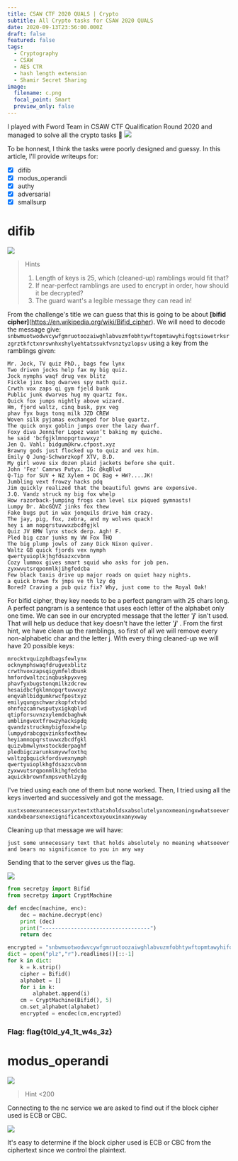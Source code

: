 ```yaml
---
title: CSAW CTF 2020 QUALS | Crypto
subtitle: All Crypto tasks for CSAW 2020 QUALS
date: 2020-09-13T23:56:00.000Z
draft: false
featured: false
tags:
  - Cryptography
  - CSAW
  - AES CTR
  - hash length extension
  - Shamir Secret Sharing
image:
  filename: c.png
  focal_point: Smart
  preview_only: false
---
```


I played with Fword Team in CSAW CTF Qualification Round 2020 and managed to solve all the crypto tasks :partying_face:
![](c.png)

To be honnest, I think the tasks were poorly designed and guessy. In this article, I'll provide writeups for:

  - [x] difib
  - [x] modus_operandi
  - [x] authy
  - [x] adversarial
  - [x] smallsurp

# difib
![](difib.png)

> Hints 
>  1. Length of keys is 25, which (cleaned-up) ramblings would fit that?
>  2. If near-perfect ramblings are used to encrypt in order, how should it be decrypted?
>  3. The guard want's a legible message they can read in!
  
From the challenge's title we can guess that this is going to be about **[bifid cipher]**(https://en.wikipedia.org/wiki/Bifid_cipher). We will need to decode the message give: `snbwmuotwodwvcywfgmruotoozaiwghlabvuzmfobhtywftopmtawyhifqgtsiowetrksrzgrztkfctxnrswnhxshylyehtatssukfvsnztyzlopsv` using a key from the ramblings given:
```
Mr. Jock, TV quiz PhD., bags few lynx
Two driven jocks help fax my big quiz.
Jock nymphs waqf drug vex blitz
Fickle jinx bog dwarves spy math quiz.
Crwth vox zaps qi gym fjeld bunk
Public junk dwarves hug my quartz fox.
Quick fox jumps nightly above wizard.
Hm, fjord waltz, cinq busk, pyx veg
phav fyx bugs tonq milk JZD CREW
Woven silk pyjamas exchanged for blue quartz.
The quick onyx goblin jumps over the lazy dwarf.
Foxy diva Jennifer Lopez wasn’t baking my quiche.
he said 'bcfgjklmnopqrtuvwxyz'
Jen Q. Vahl: bidgum@krw.cfpost.xyz
Brawny gods just flocked up to quiz and vex him.
Emily Q Jung-Schwarzkopf XTV, B.D.
My girl wove six dozen plaid jackets before she quit.
John 'Fez' Camrws Putyx. IG: @kqBlvd
Q-Tip for SUV + NZ Xylem + DC Bag + HW?....JK!
Jumbling vext frowzy hacks pdq
Jim quickly realized that the beautiful gowns are expensive.
J.Q. Vandz struck my big fox whelp
How razorback-jumping frogs can level six piqued gymnasts!
Lumpy Dr. AbcGQVZ jinks fox thew
Fake bugs put in wax jonquils drive him crazy.
The jay, pig, fox, zebra, and my wolves quack!
hey i am nopqrstuvwxzbcdfgjkl
Quiz JV BMW lynx stock derp. Agh! F.
Pled big czar junks my VW Fox THQ
The big plump jowls of zany Dick Nixon quiver.
Waltz GB quick fjords vex nymph
qwertyuioplkjhgfdsazxcvbnm
Cozy lummox gives smart squid who asks for job pen.
zyxwvutsrqponmlkjihgfedcba
Few black taxis drive up major roads on quiet hazy nights.
a quick brown fx jmps ve th lzy dg
Bored? Craving a pub quiz fix? Why, just come to the Royal Oak!
```
For bifid cipher, they key needs to be a perfect pangram with 25 chars long. A perfect pangram is a sentence that uses each letter of the alphabet only one time. 
We can see in our encrypted message that the letter '***j***'  isn't used. That will help us deduce that key doesn't have the letter '***j***' . From the first hint, we have clean up the ramblings, so first of all we will remove every non-alphabetic char and the letter j. With every thing cleaned-up we will have 20 possible keys: 
```
mrocktvquizphdbagsfewlynx
ocknymphswaqfdrugvexblitz
crwthvoxzapsqigymfeldbunk
hmfordwaltzcinqbuskpyxveg
phavfyxbugstonqmilkzdcrew
hesaidbcfgklmnopqrtuvwxyz
enqvahlbidgumkrwcfpostxyz
emilyqungschwarzkopfxtvbd
ohnfezcamrwsputyxigkqblvd
qtipforsuvnzxylemdcbaghwk
umblingvextfrowzyhackspdq
qvandzstruckmybigfoxwhelp
lumpydrabcgqvzinksfoxthew
heyiamnopqrstuvwxzbcdfgkl
quizvbmwlynxstockderpaghf
pledbigczarunksmyvwfoxthq
waltzgbquickfordsvexnymph
qwertyuioplkhgfdsazxcvbnm
zyxwvutsrqponmlkihgfedcba
aquickbrownfxmpsvethlzydg
```
I've tried using each one of them but none worked. Then, I tried using all the keys inverted and successively and got the message.

`xustxsomexunnecessaryxtextxthatxholdsxabsolutelyxnoxmeaningxwhatsoeverxandxbearsxnoxsignificancextoxyouxinxanyxway`

Cleaning up that message we will have: 

`just some unnecessary text that holds absolutely no meaning whatsoever and bears no significance to you in any way`

Sending that to the server gives us the flag.

![](bifid-0.png)

```python
from secretpy import Bifid
from secretpy import CryptMachine

def encdec(machine, enc):
    dec = machine.decrypt(enc)
    print (dec)
    print("----------------------------------")
    return dec

encrypted = "snbwmuotwodwvcywfgmruotoozaiwghlabvuzmfobhtywftopmtawyhifqgtsiowetrksrzgrztkfctxnrswnhxshylyehtatssukfvsnztyzlopsv"
dict = open("plz","r").readlines()[::-1]
for k in dict:
	k = k.strip()
	cipher = Bifid()
	alphabet = []
	for i in k:		
		alphabet.append(i)
	cm = CryptMachine(Bifid(), 5)
	cm.set_alphabet(alphabet)
	encrypted = encdec(cm,encrypted)
```

### Flag: flag{t0ld_y4_1t_w4s_3z}

# modus_operandi
![](modus.png)

> Hint
> <200

Connecting to the nc service we are asked to find out if the block cipher used is ECB or CBC. 

![](modus-0.png)

It's easy to determine if the block cipher used is ECB or CBC from the ciphertext since we control the plaintext.
